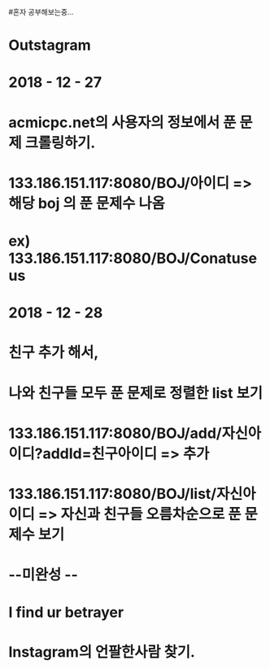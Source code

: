 #혼자 공부해보는중...
# Outstagram


# 2018 - 12 - 27
# acmicpc.net의 사용자의 정보에서 푼 문제 크롤링하기.
# 133.186.151.117:8080/BOJ/아이디   => 해당 boj 의 푼 문제수 나옴
# ex) 133.186.151.117:8080/BOJ/Conatuseus
#
#
#
# 2018 - 12 - 28
# 친구 추가 해서,
# 나와 친구들 모두 푼 문제로 정렬한 list 보기
# 133.186.151.117:8080/BOJ/add/자신아이디?addId=친구아이디    => 추가
# 133.186.151.117:8080/BOJ/list/자신아이디     =>  자신과 친구들 오름차순으로 푼 문제수 보기



# --미완성 --
# I find ur betrayer
# Instagram의 언팔한사람 찾기.
